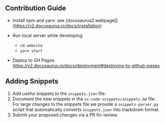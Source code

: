 ## Contribution Guide

- Install npm and yarn: see [docusaurus2 webpage]](https://v2.docusaurus.io/docs/installation)

- Run local server while developing:
    - `cd website`
    - `yarn start`

- Deploy to GH Pages: https://v2.docusaurus.io/docs/deployment#deploying-to-github-pages

## Adding Snippets

1. Add useful snippets to the `snippets.json` file.
2. Document the new snippets in the `vs-code-snippets/snippets.md` file. For large changes to the snippets file
we provide a `snippets-parser.py` script that automatically converts `snippets.json` into markdown format.
3. Submit your proposed changes via a PR for review.